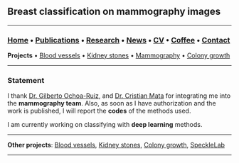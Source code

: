 ## Breast classification on mammography images

---
###  [Home](/index) • [Publications](/publications) • [Research](/research) • [News](/news) • [CV](/brief_cv) • [Coffee](/coffee) • [Contact](/contact)             
**Projects** • [Blood vessels](/bloodvessels) • [Kidney stones](/kidneystones) • [Mammography](/mammography) • [Colony growth](/colonygrowth)

---

### Statement

I thank [Dr. Gilberto Ochoa-Ruiz](https://scholar.google.com.mx/citations?user=DDtiliwAAAAJ&hl=es), and [Dr. Cristian Mata](https://scholar.google.com.mx/citations?user=PXBkuoIAAAAJ&hl=es) for integrating me into the **mammography team**. Also, as soon as I have authorization and the work is published, I will report the **codes** of the methods used.

I am currently working on classifying with **deep learning** methods. 

---

**Other projects**: [Blood vessels](/bloodvessels), [Kidney stones](/kidneystones), [Colony growth](/colonygrowth), [SpeckleLab](/specklelab)

---
